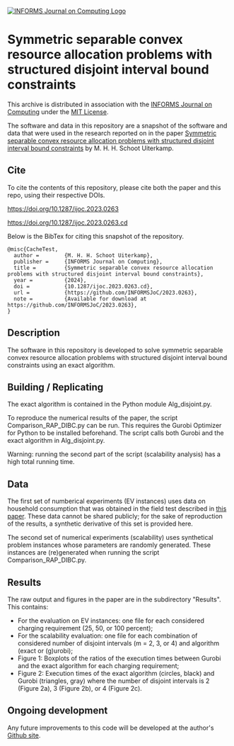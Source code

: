 [![INFORMS Journal on Computing Logo](https://INFORMSJoC.github.io/logos/INFORMS_Journal_on_Computing_Header.jpg)](https://pubsonline.informs.org/journal/ijoc)

# Symmetric separable convex resource allocation problems with structured disjoint interval bound constraints

This archive is distributed in association with the [INFORMS Journal on
Computing](https://pubsonline.informs.org/journal/ijoc) under the [MIT License](LICENSE).

The software and data in this repository are a snapshot of the software and data
that were used in the research reported on in the paper 
[Symmetric separable convex resource allocation problems with structured disjoint interval bound constraints](https://doi.org/10.1287/ijoc.2023.0263) by M. H. H. Schoot Uiterkamp. 


## Cite

To cite the contents of this repository, please cite both the paper and this repo, using their respective DOIs.

https://doi.org/10.1287/ijoc.2023.0263

https://doi.org/10.1287/ijoc.2023.0263.cd

Below is the BibTex for citing this snapshot of the repository.

```
@misc{CacheTest,
  author =        {M. H. H. Schoot Uiterkamp},
  publisher =     {INFORMS Journal on Computing},
  title =         {Symmetric separable convex resource allocation problems with structured disjoint interval bound constraints},
  year =          {2024},
  doi =           {10.1287/ijoc.2023.0263.cd},
  url =           {https://github.com/INFORMSJoC/2023.0263},
  note =          {Available for download at https://github.com/INFORMSJoC/2023.0263},
}  
```

## Description

The software in this repository is developed to solve symmetric separable convex resource allocation problems with structured disjoint interval bound constraints using an exact algorithm.


## Building / Replicating

The exact algorithm is contained in the Python module Alg_disjoint.py.

To reproduce the numerical results of the paper, the script Comparison_RAP_DIBC.py can be run. This requires the Gurobi Optimizer for Python to be installed beforehand. The script calls both Gurobi and the exact algorithm in Alg_disjoint.py.

Warning: running the second part of the script (scalability analysis) has a high total running time.


## Data

The first set of numberical experiments (EV instances) uses data on household consumption that was obtained in the field test described in [this paper](https://digital-library.theiet.org/doi/10.1049/oap-cired.2017.0340?doi=10.1049/oap-cired.2017.0340). These data cannot be shared publicly; for the sake of reproduction of the results, a synthetic derivative of this set is provided here.

The second set of numerical experiments (scalability) uses synthetical problem instances whose parameters are randomly generated. These instances are (re)generated when running the script Comparison_RAP_DIBC.py.


## Results

The raw output and figures in the paper are in the subdirectory "Results". This contains:

- For the evaluation on EV instances: one file for each considered charging requirement (25, 50, or 100 percent);
- For the scalability evaluation: one file for each combination of considered number of disjoint intervals (m = 2, 3, or 4) and algorithm (exact or (g)urobi); 
- Figure 1: Boxplots of the ratios of the execution times between Gurobi and the exact algorithm for each charging requirement;
- Figure 2: Execution times of the exact algorithm (circles, black) and Gurobi (triangles, gray) where the number of disjoint intervals is 2 (Figure 2a), 3 (Figure 2b), or 4 (Figure 2c).


## Ongoing development

Any future improvements to this code will be developed at the author's [Github site](https://github.com/mhhschootuiterkamp/RAP_DIBC).
